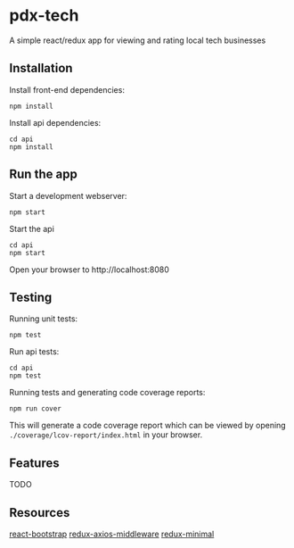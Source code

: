 # pdx-tech

A simple react/redux app for viewing and rating local tech businesses

## Installation

Install front-end dependencies:
```
npm install
```

Install api dependencies:
```
cd api
npm install
```

## Run the app

Start a development webserver:
```
npm start
```

Start the api
```
cd api
npm start
```

Open your browser to http://localhost:8080


## Testing

Running unit tests:
```
npm test
```
Run api tests:
```
cd api
npm test
```

Running tests and generating code coverage reports:
```
npm run cover
```
This will generate a code coverage report which can be viewed by opening `./coverage/lcov-report/index.html` in your browser.

## Features

TODO

## Resources
[react-bootstrap](https://react-bootstrap.github.io)
[redux-axios-middleware](https://github.com/svrcekmichal/redux-axios-middleware)
[redux-minimal](https://github.com/catalin-luntraru/redux-minimal)
